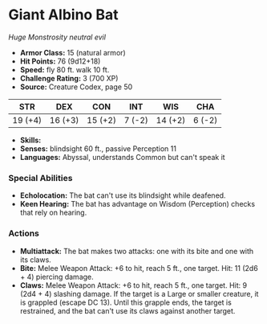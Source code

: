 # Giant Albino Bat

*Huge* *Monstrosity* *neutral evil*

- **Armor Class:** 15 (natural armor)
- **Hit Points:** 76 (9d12+18)
- **Speed:** fly 80 ft. walk 10 ft.
- **Challenge Rating:** 3 (700 XP)
- **Source:** Creature Codex, page 50

| STR | DEX | CON | INT | WIS | CHA |
| --- | --- | --- | --- | --- | --- |
| 19 (+4) | 16 (+3) | 15 (+2) | 7 (-2) | 14 (+2) | 6 (-2) |

- **Skills:** 
- **Senses:** blindsight 60 ft., passive Perception 11
- **Languages:** Abyssal, understands Common but can't speak it

### Special Abilities

- **Echolocation:** The bat can't use its blindsight while deafened.
- **Keen Hearing:** The bat has advantage on Wisdom (Perception) checks that rely on hearing.

### Actions

- **Multiattack:** The bat makes two attacks: one with its bite and one with its claws.
- **Bite:** Melee Weapon Attack: +6 to hit, reach 5 ft., one target. Hit: 11 (2d6 + 4) piercing damage.
- **Claws:** Melee Weapon Attack: +6 to hit, reach 5 ft., one target. Hit: 9 (2d4 + 4) slashing damage. If the target is a Large or smaller creature, it is grappled (escape DC 13). Until this grapple ends, the target is restrained, and the bat can't use its claws against another target.


